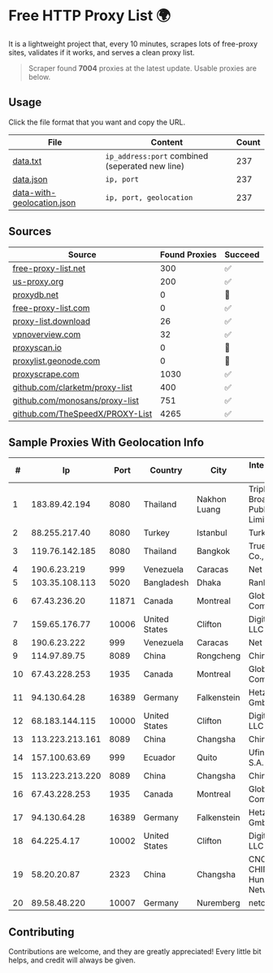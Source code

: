 
# Free HTTP Proxy List 🌍

It is a lightweight project that, every 10 minutes, scrapes lots of free-proxy sites, validates if it works, and serves a clean proxy list.


> Scraper found **7004** proxies at the latest update. Usable proxies are below.

## Usage

Click the file format that you want and copy the URL.


|File|Content|Count|
|----|-------|-----|
|[data.txt](https://raw.githubusercontent.com/themiralay/Proxy-List-World/master/data.txt)|`ip_address:port` combined (seperated new line)|237|
|[data.json](https://raw.githubusercontent.com/themiralay/Proxy-List-World/master/data.json)|`ip, port`|237|
|[data-with-geolocation.json](https://raw.githubusercontent.com/themiralay/Proxy-List-World/master/data-with-geolocation.json)|`ip, port, geolocation`|237|

## Sources

|Source|Found Proxies|Succeed|
|------|-------------|-------|
|[free-proxy-list.net](https://free-proxy-list.net)|300|✅|
|[us-proxy.org](https://www.us-proxy.org)|200|✅|
|[proxydb.net](http://proxydb.net)|0|🚫|
|[free-proxy-list.com](https://free-proxy-list.com/?page=&port=&type%5B%5D=http&type%5B%5D=https&up_time=0&search=Search)|0|✅|
|[proxy-list.download](https://www.proxy-list.download/HTTP)|26|✅|
|[vpnoverview.com](https://vpnoverview.com/privacy/anonymous-browsing/free-proxy-servers)|32|✅|
|[proxyscan.io](https://www.proxyscan.io)|0|🚫|
|[proxylist.geonode.com](https://proxylist.geonode.com/api/proxy-list?limit=300&page=1&sort_by=lastChecked&sort_type=desc&protocols=http,https)|0|🚫|
|[proxyscrape.com](https://api.proxyscrape.com/v2/?request=displayproxies&protocol=http&timeout=10000&country=all&ssl=all&anonymity=all)|1030|✅|
|[github.com/clarketm/proxy-list](https://raw.githubusercontent.com/clarketm/proxy-list/master/proxy-list-raw.txt)|400|✅|
|[github.com/monosans/proxy-list](https://raw.githubusercontent.com/monosans/proxy-list/main/proxies/http.txt)|751|✅|
|[github.com/TheSpeedX/PROXY-List](https://raw.githubusercontent.com/TheSpeedX/PROXY-List/master/http.txt)|4265|✅|


## Sample Proxies With Geolocation Info

|#|Ip|Port|Country|City|Internet Service Provider|
|-|--|----|-------|----|-------------------------|
|1|183.89.42.194|8080|Thailand|Nakhon Luang|Triple T Broadband Public Company Limited|
|2|88.255.217.40|8080|Turkey|Istanbul|TurkTelekom|
|3|119.76.142.185|8080|Thailand|Bangkok|True Internet Co., Ltd.|
|4|190.6.23.219|999|Venezuela|Caracas|Net Uno|
|5|103.35.108.113|5020|Bangladesh|Dhaka|Ranks ITT|
|6|67.43.236.20|11871|Canada|Montreal|GloboTech Communications|
|7|159.65.176.77|10006|United States|Clifton|DigitalOcean, LLC|
|8|190.6.23.222|999|Venezuela|Caracas|Net Uno|
|9|114.97.89.75|8089|China|Rongcheng|Chinanet|
|10|67.43.228.253|1935|Canada|Montreal|GloboTech Communications|
|11|94.130.64.28|16389|Germany|Falkenstein|Hetzner Online GmbH|
|12|68.183.144.115|10000|United States|Clifton|DigitalOcean, LLC|
|13|113.223.213.161|8089|China|Changsha|Chinanet|
|14|157.100.63.69|999|Ecuador|Quito|Ufinet Panama S.A.|
|15|113.223.213.220|8089|China|Changsha|Chinanet|
|16|67.43.228.253|1935|Canada|Montreal|GloboTech Communications|
|17|94.130.64.28|16389|Germany|Falkenstein|Hetzner Online GmbH|
|18|64.225.4.17|10002|United States|Clifton|DigitalOcean, LLC|
|19|58.20.20.87|2323|China|Changsha|CNC Group CHINA169 Hunan Province Network|
|20|89.58.48.220|10007|Germany|Nuremberg|netcup GmbH|



## Contributing

Contributions are welcome, and they are greatly appreciated! Every
little bit helps, and credit will always be given.


